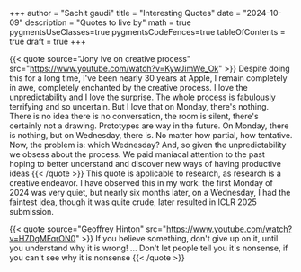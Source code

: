 +++
author = "Sachit gaudi"
title = "Interesting Quotes"
date = "2024-10-09"
description = "Quotes to live by"
math = true
pygmentsUseClasses=true
pygmentsCodeFences=true
tableOfContents = true
draft = true
+++


{{< quote source="Jony Ive on creative process" src="https://www.youtube.com/watch?v=KywJimWe_Ok" >}}
Despite doing this for a long time, I've been nearly 30 years at Apple, I remain completely in awe, completely enchanted by the creative process. I love the unpredictability and I love the surprise. The whole process is fabulously terrifying and so uncertain. But I love that on Monday, there's nothing. There is no idea there is no conversation, the room is silent, there's certainly not a drawing. Prototypes are way in the future. On Monday, there is nothing, but on Wednesday, there is. No matter how partial, how tentative. Now, the problem is: which Wednesday? And, so given the unpredictability we obsess about the process. We paid maniacal attention to the past hoping to better understand and discover new ways of having productive ideas
{{< /quote >}}
This quote is applicable to research, as research is a creative endeavor. I have observed this in my work: the first Monday of 2024 was very quiet, but nearly six months later, on a Wednesday, I had the faintest idea, though it was quite crude, later resulted in ICLR 2025 submission.


{{< quote source="Geoffrey Hinton" src="https://www.youtube.com/watch?v=H7DgMFqrON0" >}}
If you believe something, don't give up on it, until you understand why it is wrong! ... Don't let people tell you it's nonsense, if you can't see why it is nonsense
{{< /quote >}}

